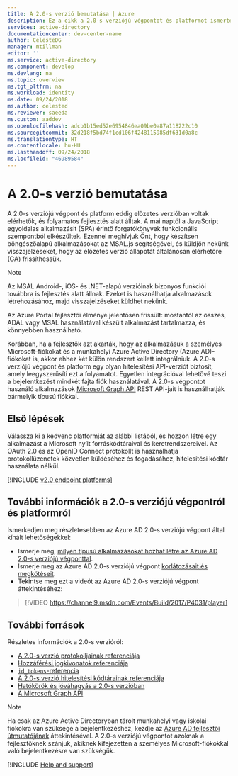 ```yaml
---
title: A 2.0-s verzió bemutatása | Azure
description: Ez a cikk a 2.0-s verziójú végpontot és platformot ismerteti.
services: active-directory
documentationcenter: dev-center-name
author: CelesteDG
manager: mtillman
editor: ''
ms.service: active-directory
ms.component: develop
ms.devlang: na
ms.topic: overview
ms.tgt_pltfrm: na
ms.workload: identity
ms.date: 09/24/2018
ms.author: celested
ms.reviewer: saeeda
ms.custom: aaddev
ms.openlocfilehash: adcb1b15ed52e6954846ea09be0a87a118222c10
ms.sourcegitcommit: 32d218f5bd74f1cd106f4248115985df631d0a8c
ms.translationtype: HT
ms.contentlocale: hu-HU
ms.lasthandoff: 09/24/2018
ms.locfileid: "46989584"
---
```

# <a name="about-v20"></a>A 2.0-s verzió bemutatása

A 2.0-s verziójú végpont és platform eddig előzetes verzióban voltak elérhetők, és folyamatos fejlesztés alatt álltak. A mai naptól a JavaScript egyoldalas alkalmazásit (SPA) érintő forgatókönyvek funkcionális szempontból elkészültek. Ezennel meghívjuk Önt, hogy készítsen böngészőalapú alkalmazásokat az MSAL.js segítségével, és küldjön nekünk visszajelzéseket, hogy az előzetes verzió állapotát általánosan elérhetőre (GA) frissíthessük.

> [!NOTE]
> Az MSAL Android-, iOS- és .NET-alapú verzióinak bizonyos funkciói továbbra is fejlesztés alatt állnak. Ezeket is használhatja alkalmazások létrehozásához, majd visszajelzéseket küldhet nekünk.

Az Azure Portal fejlesztői élménye jelentősen frissült: mostantól az összes, ADAL vagy MSAL használatával készült alkalmazást tartalmazza, és könnyebben használható.

Korábban, ha a fejlesztők azt akarták, hogy az alkalmazásuk a személyes Microsoft-fiókokat és a munkahelyi Azure Active Directory (Azure AD)-fiókokat is, akkor ehhez két külön rendszert kellett integrálniuk. A 2.0-s verziójú végpont és platform egy olyan hitelesítési API-verziót biztosít, amely leegyszerűsíti ezt a folyamatot. Egyetlen integrációval lehetővé teszi a bejelentkezést mindkét fajta fiók használatával. A 2.0-s végpontot használó alkalmazások [Microsoft Graph API](https://graph.microsoft.io) REST API-jait is használhatják bármelyik típusú fiókkal.

## <a name="getting-started"></a>Első lépések

Válassza ki a kedvenc platformját az alábbi listából, és hozzon létre egy alkalmazást a Microsoft nyílt forráskódtáraival és keretrendszereivel. Az OAuth 2.0 és az OpenID Connect protokollt is használhatja protokollüzenetek közvetlen küldéséhez és fogadásához, hitelesítési kódtár használata nélkül.

[!INCLUDE [v2.0 endpoint platforms](../../../includes/active-directory-v2-quickstart-table.md)]

## <a name="learn-more-about-the-v20-endpoint-and-platform"></a>További információk a 2.0-s verziójú végpontról és platformról

Ismerkedjen meg részletesebben az Azure AD 2.0-s verziójú végpont által kínált lehetőségekkel:

* Ismerje meg, [milyen típusú alkalmazásokat hozhat létre az Azure AD 2.0-s verziójú végponttal](v2-app-types.md).
* Ismerje meg az Azure AD 2.0-s verziójú végpont [korlátozásait és megkötéseit](active-directory-v2-limitations.md).
* Tekintse meg ezt a videót az Azure AD 2.0-s verziójú végpont áttekintéséhez:

>[!VIDEO https://channel9.msdn.com/Events/Build/2017/P4031/player]

## <a name="additional-resources"></a>További források

Részletes információk a 2.0-s verzióról:

* [A 2.0-s verzió protokolljainak referenciája](active-directory-v2-protocols.md)
* [Hozzáférési jogkivonatok referenciája](access-tokens.md)
* [`id_tokens`-referencia](id-tokens.md)
* [A 2.0-s verzió hitelesítési kódtárainak referenciája](reference-v2-libraries.md)
* [Hatókörök és jóváhagyás a 2.0-s verzióban](v2-permissions-and-consent.md)
* [A Microsoft Graph API](https://graph.microsoft.io)

> [!NOTE]
> Ha csak az Azure Active Directoryban tárolt munkahelyi vagy iskolai fiókokra van szüksége a bejelentkezéshez, kezdje az [Azure AD fejlesztői útmutatójának](azure-ad-developers-guide.md) áttekintésével. A 2.0-s verziójú végpontot azoknak a fejlesztőknek szánjuk, akiknek kifejezetten a személyes Microsoft-fiókokkal való bejelentkezésre van szükségük.

[!INCLUDE [Help and support](../../../includes/active-directory-develop-help-support-include.md)]
